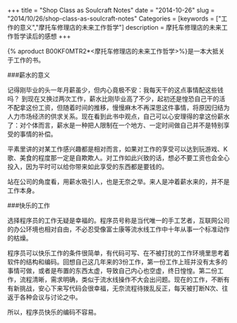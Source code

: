 +++
title = "Shop Class as Soulcraft Notes"
date = "2014-10-26"
slug = "2014/10/26/shop-class-as-soulcraft-notes"
Categories = [keywords = ["工作的意义","摩托车修理店的未来工作哲学"]
description = 摩托车修理店的未来工作哲学读后的感想
+++


{% aproduct B00KF0MTR2*<摩托车修理店的未来工作哲学>%}是一本大抵关于工作的书。

###薪水的意义

记得刚毕业的头一年月薪虽少，但内心竟极不安：我每天干的这点事情配这些钱吗？ 到现在又换过两次工作，薪水比刚毕业高了不少，起初还是惶恐自己干的活不配拿这份工资，但随着时间的推移，慢慢麻木不再深思这件事情，将原因归结为人力市场经济的供求关系。现在看到此书中观点，自己可以心安理得的拿这份薪水了：对个体而言，薪水是一种把人限制在一个地方、一定时间做自己并不是特别享受的事情的补偿。

平素里讲的对某工作感兴趣都是相对而言，如果对工作的享受可以达到玩游戏、K歌、美食的程度那一定是自欺欺人。对工作如此兴致的话，想必不要工资也会全心投入，因为平时可以给你带来如此享受的东西都是要钱的。

站在公司的角度看，用薪水吸引人，也是无奈之举。来人是冲着薪水来的，并不是工作本身。

###快乐的工作

选择程序员的工作无疑是幸福的。程序员号称是当代唯一的手工艺者，互联网公司的办公环境也相对自由，不必忍受像富士康等流水线工作中十年从事一个标准动作的枯燥。

程序员可以快乐工作的条件很简单，有代码可写、在不被打扰的工作环境里思考着软件的结构和编码。回想自己这几年来的3份工作，第一份工作上班并没有太多的事情可做，或者是布置的东西太虚，导致自己内心也空虚，终日惶惶。第二份工作，流程清晰，需求明确，类似于流水线操作不大会出问题。现在的工作，不断有有新挑战，安心下来写代码会很幸福，无奈流程待拨乱反正，每天被打断N次、往返于各种会议与讨论之中。

所以，程序员快乐的编码不容易。
